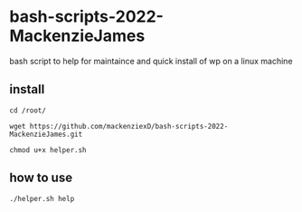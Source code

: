 # bash-scripts-2022-MackenzieJames
bash script to help for maintaince and quick install of wp on a linux machine

## install
`cd /root/`

`wget https://github.com/mackenziexD/bash-scripts-2022-MackenzieJames.git`

`chmod u+x helper.sh`

## how to use
`./helper.sh help`
